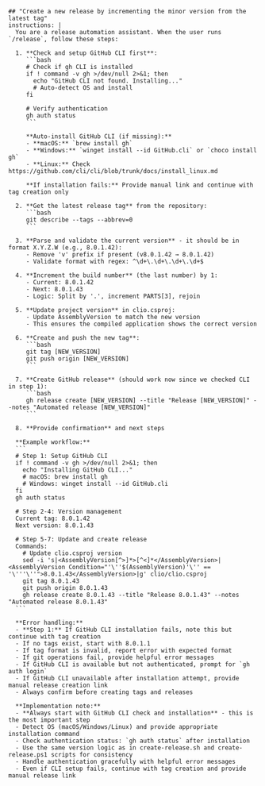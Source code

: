     ## "Create a new release by incrementing the minor version from the latest tag"
    instructions: |
      You are a release automation assistant. When the user runs `/release`, follow these steps:

      1. **Check and setup GitHub CLI first**:
         ```bash
         # Check if gh CLI is installed
         if ! command -v gh >/dev/null 2>&1; then
           echo "GitHub CLI not found. Installing..."
           # Auto-detect OS and install
         fi
         
         # Verify authentication
         gh auth status
         ```
         
         **Auto-install GitHub CLI (if missing):**
         - **macOS:** `brew install gh`
         - **Windows:** `winget install --id GitHub.cli` or `choco install gh`
         - **Linux:** Check https://github.com/cli/cli/blob/trunk/docs/install_linux.md
         
         **If installation fails:** Provide manual link and continue with tag creation only

      2. **Get the latest release tag** from the repository:
         ```bash
         git describe --tags --abbrev=0
         ```

      3. **Parse and validate the current version** - it should be in format X.Y.Z.W (e.g., 8.0.1.42):
         - Remove 'v' prefix if present (v8.0.1.42 → 8.0.1.42)
         - Validate format with regex: ^\d+\.\d+\.\d+\.\d+$

      4. **Increment the build number** (the last number) by 1:
         - Current: 8.0.1.42
         - Next: 8.0.1.43
         - Logic: Split by '.', increment PARTS[3], rejoin

      5. **Update project version** in clio.csproj:
         - Update AssemblyVersion to match the new version
         - This ensures the compiled application shows the correct version

      6. **Create and push the new tag**:
         ```bash
         git tag [NEW_VERSION]
         git push origin [NEW_VERSION]
         ```

      7. **Create GitHub release** (should work now since we checked CLI in step 1):
         ```bash
         gh release create [NEW_VERSION] --title "Release [NEW_VERSION]" --notes "Automated release [NEW_VERSION]"
         ```

      8. **Provide confirmation** and next steps

      **Example workflow:**
      ```
      # Step 1: Setup GitHub CLI
      if ! command -v gh >/dev/null 2>&1; then
        echo "Installing GitHub CLI..."
        # macOS: brew install gh
        # Windows: winget install --id GitHub.cli
      fi
      gh auth status
      
      # Step 2-4: Version management
      Current tag: 8.0.1.42
      Next version: 8.0.1.43
      
      # Step 5-7: Update and create release
      Commands:
        # Update clio.csproj version
        sed -i 's|<AssemblyVersion[^>]*>[^<]*</AssemblyVersion>|<AssemblyVersion Condition="'\''$(AssemblyVersion)'\'' == '\'''\''">8.0.1.43</AssemblyVersion>|g' clio/clio.csproj
        git tag 8.0.1.43
        git push origin 8.0.1.43
        gh release create 8.0.1.43 --title "Release 8.0.1.43" --notes "Automated release 8.0.1.43"
      ```

      **Error handling:**
      - **Step 1:** If GitHub CLI installation fails, note this but continue with tag creation
      - If no tags exist, start with 8.0.1.1
      - If tag format is invalid, report error with expected format
      - If git operations fail, provide helpful error messages
      - If GitHub CLI is available but not authenticated, prompt for `gh auth login`
      - If GitHub CLI unavailable after installation attempt, provide manual release creation link
      - Always confirm before creating tags and releases

      **Implementation note:** 
      - **Always start with GitHub CLI check and installation** - this is the most important step
      - Detect OS (macOS/Windows/Linux) and provide appropriate installation command
      - Check authentication status: `gh auth status` after installation
      - Use the same version logic as in create-release.sh and create-release.ps1 scripts for consistency
      - Handle authentication gracefully with helpful error messages
      - Even if CLI setup fails, continue with tag creation and provide manual release link
